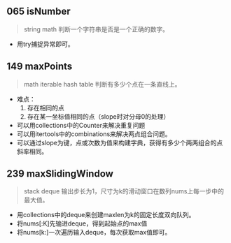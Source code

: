 ## 065 isNumber
> string
> math
> 判断一个字符串是否是一个正确的数字。

* 用try捕捉异常即可。 

## 149 maxPoints
> math
> iterable
> hash table
> 判断有多少个点在一条直线上。

* 难点：
	1. 存在相同的点
	2. 存在某一坐标值相同的点（slope时对分母0的处理）
* 可以用collections中的Counter来解决重复问题
* 可以用itertools中的combinations来解决两点组合问题。
* 可以通过slope为键，点或次数为值来构建字典，获得有多少个两两组合的点斜率相同。

## 239 maxSlidingWindow
> stack
> deque
> 输出步长为1，尺寸为k的滑动窗口在数列nums上每一步中的最大值。

* 用collections中的deque来创建maxlen为k的固定长度双向队列。
* 将nums[:K]先输进deque，得到起始点的max值
* 将nums[k:]一次遍历输入deque，每次获取max值即可。